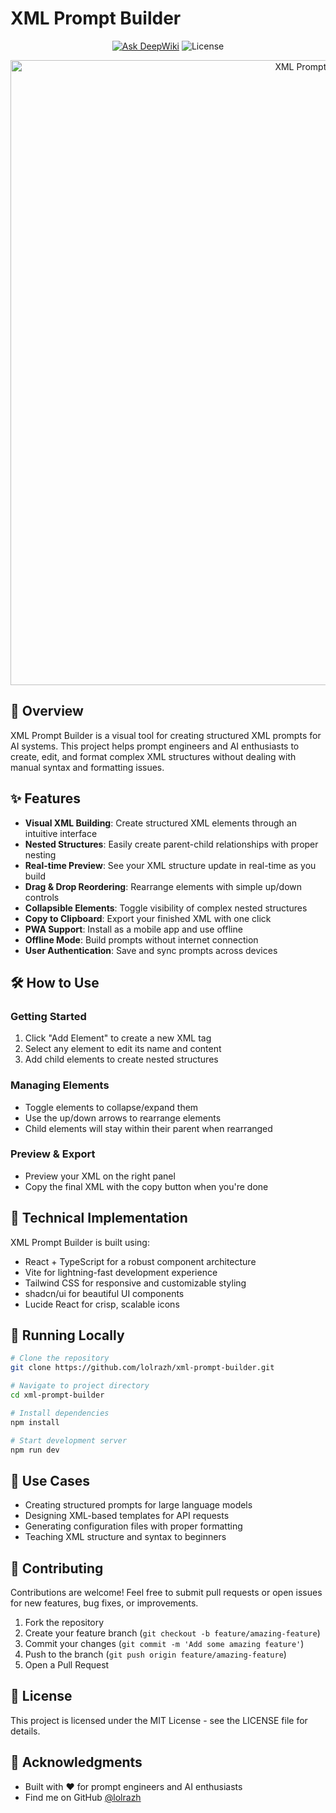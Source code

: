 
# XML Prompt Builder

<div align="center">

[![Ask DeepWiki](https://deepwiki.com/badge.svg)](https://deepwiki.com/lolrazh/xml-prompt-builder)
![License](https://img.shields.io/github/license/lolrazh/xml-prompt-builder)

</div>

<div align="center">
  <img src="public/page.png" alt="XML Prompt Builder Logo" width="1000"/>
</div>

## 🚀 Overview

XML Prompt Builder is a visual tool for creating structured XML prompts for AI systems. This project helps prompt engineers and AI enthusiasts to create, edit, and format complex XML structures without dealing with manual syntax and formatting issues.

## ✨ Features

- **Visual XML Building**: Create structured XML elements through an intuitive interface
- **Nested Structures**: Easily create parent-child relationships with proper nesting
- **Real-time Preview**: See your XML structure update in real-time as you build
- **Drag & Drop Reordering**: Rearrange elements with simple up/down controls
- **Collapsible Elements**: Toggle visibility of complex nested structures
- **Copy to Clipboard**: Export your finished XML with one click
- **PWA Support**: Install as a mobile app and use offline
- **Offline Mode**: Build prompts without internet connection
- **User Authentication**: Save and sync prompts across devices

## 🛠️ How to Use

### Getting Started
1. Click "Add Element" to create a new XML tag
2. Select any element to edit its name and content
3. Add child elements to create nested structures

### Managing Elements
- Toggle elements to collapse/expand them
- Use the up/down arrows to rearrange elements
- Child elements will stay within their parent when rearranged

### Preview & Export
- Preview your XML on the right panel
- Copy the final XML with the copy button when you're done

## 🔧 Technical Implementation

XML Prompt Builder is built using:

- React + TypeScript for a robust component architecture
- Vite for lightning-fast development experience
- Tailwind CSS for responsive and customizable styling
- shadcn/ui for beautiful UI components
- Lucide React for crisp, scalable icons

## 🏁 Running Locally

```sh
# Clone the repository
git clone https://github.com/lolrazh/xml-prompt-builder.git

# Navigate to project directory
cd xml-prompt-builder

# Install dependencies
npm install

# Start development server
npm run dev
```

## 🧩 Use Cases

- Creating structured prompts for large language models
- Designing XML-based templates for API requests
- Generating configuration files with proper formatting
- Teaching XML structure and syntax to beginners

## 🤝 Contributing

Contributions are welcome! Feel free to submit pull requests or open issues for new features, bug fixes, or improvements.

1. Fork the repository
2. Create your feature branch (`git checkout -b feature/amazing-feature`)
3. Commit your changes (`git commit -m 'Add some amazing feature'`)
4. Push to the branch (`git push origin feature/amazing-feature`)
5. Open a Pull Request

## 📝 License

This project is licensed under the MIT License - see the LICENSE file for details.

## 🙏 Acknowledgments

- Built with ♥ for prompt engineers and AI enthusiasts
- Find me on GitHub [@lolrazh](https://github.com/lolrazh)
